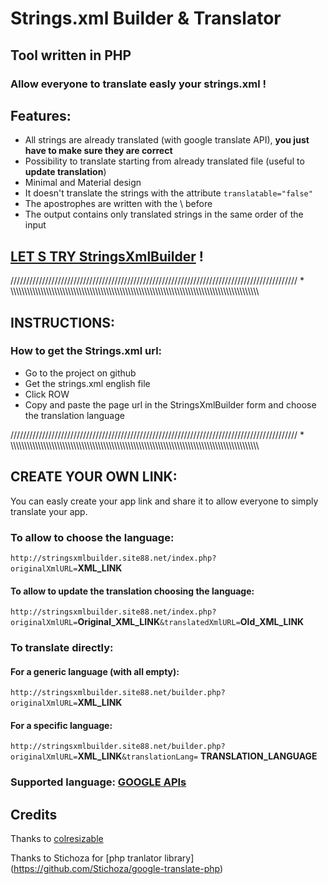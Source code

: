 # Strings.xml Builder & Translator
## Tool written in PHP

### Allow **everyone** to translate easly your strings.xml !

## Features:
- All strings are already translated (with google translate API), **you just have to make sure they are correct**
- Possibility to translate starting from already translated file (useful to **update translation**)
- Minimal and Material design
- It doesn't translate the strings with the attribute `translatable="false"`
- The apostrophes are written with the \ before
- The output contains only translated strings in the same order of the input


## [LET S TRY StringsXmlBuilder](http://stringsxmlbuilder.site88.net) !


/////////////////////////////////////////////////////////////////////////////////////////// * \\\\\\\\\\\\\\\\\\\\\\\\\\\\\\\\\\\\\\\\\\\\\\\\\\\\\\\\\\\\\\\\\\\\\\\\\\\\\\\\\\\\\\\\\\\\\\\\\\\\\\\\\\\\\\\\\\\\\\\\\\\\\\\\\\\\\\\\\\\\\\\\\\\\\\\\\\\\\\\\\\\\\\\\\\\\\\\\\\\\\\


## INSTRUCTIONS:
### How to get the Strings.xml url:
- Go to the project on github
- Get the strings.xml english file
- Click ROW
- Copy and paste the page url in the StringsXmlBuilder form and choose the translation language


/////////////////////////////////////////////////////////////////////////////////////////// * \\\\\\\\\\\\\\\\\\\\\\\\\\\\\\\\\\\\\\\\\\\\\\\\\\\\\\\\\\\\\\\\\\\\\\\\\\\\\\\\\\\\\\\\\\\\\\\\\\\\\\\\\\\\\\\\\\\\\\\\\\\\\\\\\\\\\\\\\\\\\\\\\\\\\\\\\\\\\\\\\\\\\\\\\\\\\\\\\\\\\\


## CREATE YOUR OWN LINK:
You can easly create your app link and share it to allow everyone to simply translate your app.
### To allow to choose the language:
`http://stringsxmlbuilder.site88.net/index.php?originalXmlURL=`**XML_LINK**

#### To allow to update the translation choosing the language:
`http://stringsxmlbuilder.site88.net/index.php?originalXmlURL=`**Original_XML_LINK**`&translatedXmlURL=`**Old_XML_LINK** 


### To translate directly:
#### For a generic language (with all empty):

`http://stringsxmlbuilder.site88.net/builder.php?originalXmlURL=`**XML_LINK** 

#### For a specific language:

`http://stringsxmlbuilder.site88.net/builder.php?originalXmlURL=`**XML_LINK**`&translationLang=` **TRANSLATION_LANGUAGE**

### Supported language: [GOOGLE APIs](https://cloud.google.com/translate/v2/translate-reference#supported_languages) 

## Credits
Thanks to [colresizable](http://www.bacubacu.com/colresizable/)

Thanks to Stichoza for [php tranlator library] (https://github.com/Stichoza/google-translate-php)
